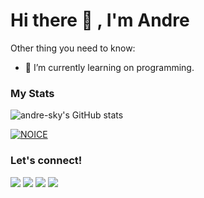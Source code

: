 # Hi there 👋 , I'm Andre

Other thing you need to know:
- 🌱 I’m currently learning on programming.

### My Stats
![andre-sky's GitHub stats](https://github-readme-stats.vercel.app/api?username=andre-sky&show_icons=true&theme=radical)

[![NOICE](https://github-readme-stats.vercel.app/api/top-langs/?username=andre-sky&layout=compact&theme=midnight-purple&hide=Css)](https://github.com/andre-sky)

### Let's connect!
<p>
    <a href="https://instagram.com/ndre9310" target="blank"><img src="https://img.shields.io/badge/@ndre9310-30302f?style=flat&logo=instagram" /></a>
    <a href="https://m.facebook.com/bangbosnamonyo?ref=bookmarks" target="blank"><img src="https://img.shields.io/badge/Andre-30302f?style=flat&logo=facebook" /></a>
    <a href="https://t.me/Andreskyz" target="blank"><img src="https://img.shields.io/badge/@Andreskyz-30302f?style=flat&logo=telegram" /></a>
    <a href="https://twitter.com/skyzuuuuu" target="blank"><img src="https://img.shields.io/badge/@skyzuuuuu-30302f?style=flat&logo=twitter" /></a>
</p>
